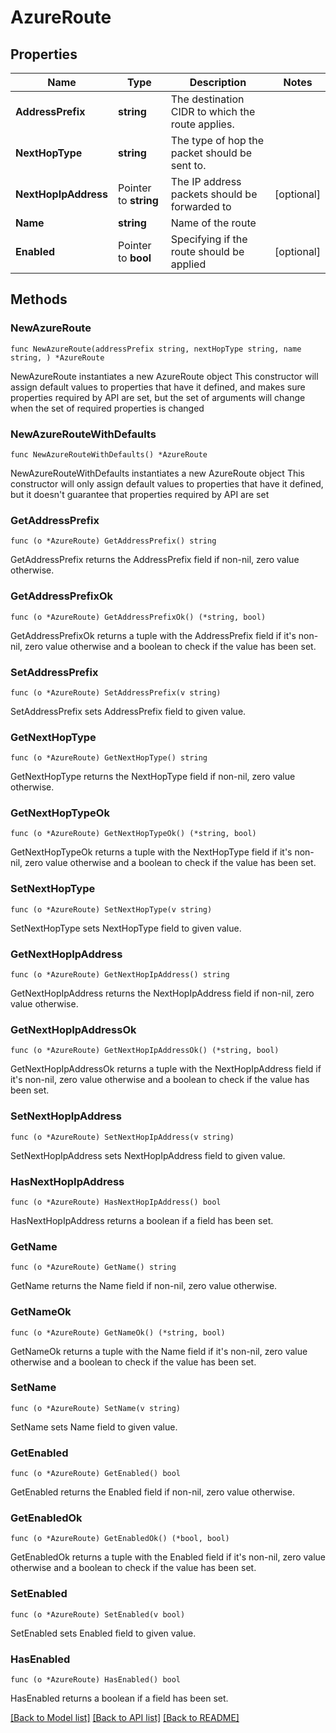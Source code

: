 # AzureRoute

## Properties

Name | Type | Description | Notes
------------ | ------------- | ------------- | -------------
**AddressPrefix** | **string** | The destination CIDR to which the route applies. | 
**NextHopType** | **string** | The type of hop the packet should be sent to. | 
**NextHopIpAddress** | Pointer to **string** | The IP address packets should be forwarded to | [optional] 
**Name** | **string** | Name of the route | 
**Enabled** | Pointer to **bool** | Specifying if the route should be applied | [optional] 

## Methods

### NewAzureRoute

`func NewAzureRoute(addressPrefix string, nextHopType string, name string, ) *AzureRoute`

NewAzureRoute instantiates a new AzureRoute object
This constructor will assign default values to properties that have it defined,
and makes sure properties required by API are set, but the set of arguments
will change when the set of required properties is changed

### NewAzureRouteWithDefaults

`func NewAzureRouteWithDefaults() *AzureRoute`

NewAzureRouteWithDefaults instantiates a new AzureRoute object
This constructor will only assign default values to properties that have it defined,
but it doesn't guarantee that properties required by API are set

### GetAddressPrefix

`func (o *AzureRoute) GetAddressPrefix() string`

GetAddressPrefix returns the AddressPrefix field if non-nil, zero value otherwise.

### GetAddressPrefixOk

`func (o *AzureRoute) GetAddressPrefixOk() (*string, bool)`

GetAddressPrefixOk returns a tuple with the AddressPrefix field if it's non-nil, zero value otherwise
and a boolean to check if the value has been set.

### SetAddressPrefix

`func (o *AzureRoute) SetAddressPrefix(v string)`

SetAddressPrefix sets AddressPrefix field to given value.


### GetNextHopType

`func (o *AzureRoute) GetNextHopType() string`

GetNextHopType returns the NextHopType field if non-nil, zero value otherwise.

### GetNextHopTypeOk

`func (o *AzureRoute) GetNextHopTypeOk() (*string, bool)`

GetNextHopTypeOk returns a tuple with the NextHopType field if it's non-nil, zero value otherwise
and a boolean to check if the value has been set.

### SetNextHopType

`func (o *AzureRoute) SetNextHopType(v string)`

SetNextHopType sets NextHopType field to given value.


### GetNextHopIpAddress

`func (o *AzureRoute) GetNextHopIpAddress() string`

GetNextHopIpAddress returns the NextHopIpAddress field if non-nil, zero value otherwise.

### GetNextHopIpAddressOk

`func (o *AzureRoute) GetNextHopIpAddressOk() (*string, bool)`

GetNextHopIpAddressOk returns a tuple with the NextHopIpAddress field if it's non-nil, zero value otherwise
and a boolean to check if the value has been set.

### SetNextHopIpAddress

`func (o *AzureRoute) SetNextHopIpAddress(v string)`

SetNextHopIpAddress sets NextHopIpAddress field to given value.

### HasNextHopIpAddress

`func (o *AzureRoute) HasNextHopIpAddress() bool`

HasNextHopIpAddress returns a boolean if a field has been set.

### GetName

`func (o *AzureRoute) GetName() string`

GetName returns the Name field if non-nil, zero value otherwise.

### GetNameOk

`func (o *AzureRoute) GetNameOk() (*string, bool)`

GetNameOk returns a tuple with the Name field if it's non-nil, zero value otherwise
and a boolean to check if the value has been set.

### SetName

`func (o *AzureRoute) SetName(v string)`

SetName sets Name field to given value.


### GetEnabled

`func (o *AzureRoute) GetEnabled() bool`

GetEnabled returns the Enabled field if non-nil, zero value otherwise.

### GetEnabledOk

`func (o *AzureRoute) GetEnabledOk() (*bool, bool)`

GetEnabledOk returns a tuple with the Enabled field if it's non-nil, zero value otherwise
and a boolean to check if the value has been set.

### SetEnabled

`func (o *AzureRoute) SetEnabled(v bool)`

SetEnabled sets Enabled field to given value.

### HasEnabled

`func (o *AzureRoute) HasEnabled() bool`

HasEnabled returns a boolean if a field has been set.


[[Back to Model list]](../README.md#documentation-for-models) [[Back to API list]](../README.md#documentation-for-api-endpoints) [[Back to README]](../README.md)


